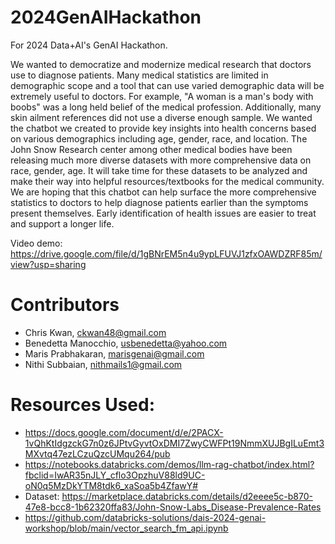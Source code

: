 # 2024GenAIHackathon
For 2024 Data+AI's GenAI Hackathon.

We wanted to democratize and modernize medical research that doctors use to diagnose patients. Many medical statistics are limited in demographic scope and a tool that can use varied demographic data will be extremely useful to doctors. For example, "A woman is a man's body with boobs" was a long held belief of the medical profession. Additionally, many skin ailment references did not use a diverse enough sample. We wanted the chatbot we created to provide key insights into health concerns based on various demographics including age, gender, race, and location. The John Snow Research center among other medical bodies have been releasing much more diverse datasets with more comprehensive data on race, gender, age. It will take time for these datasets to be analyzed and make their way into helpful resources/textbooks for the medical community. We are hoping that this chatbot can help surface the more comprehensive statistics to doctors to help diagnose patients earlier than the symptoms present themselves. Early identification of health issues are easier to treat and support a longer life. 

Video demo: https://drive.google.com/file/d/1gBNrEM5n4u9ypLFUVJ1zfxOAWDZRF85m/view?usp=sharing

# Contributors
- Chris Kwan, ckwan48@gmail.com
- Benedetta Manocchio, usbenedetta@yahoo.com
- Maris Prabhakaran, marisgenai@gmail.com
- Nithi Subbaian, nithmails1@gmail.com


# Resources Used:
- https://docs.google.com/document/d/e/2PACX-1vQhKtIdgzckG7n0z6JPtvGyvtOxDMI7ZwyCWFPt19NmmXUJBgILuEmt3MXvtq47ezLCzuQzcUMqu264/pub
- https://notebooks.databricks.com/demos/llm-rag-chatbot/index.html?fbclid=IwAR35nJLY_cflo3OpzhuV88ld9UC-oN0q5MzDkYTM8tdk6_xaSoa5b4ZfawY#
- Dataset: https://marketplace.databricks.com/details/d2eeee5c-b870-47e8-bcc8-1b62320ffa83/John-Snow-Labs_Disease-Prevalence-Rates
- https://github.com/databricks-solutions/dais-2024-genai-workshop/blob/main/vector_search_fm_api.ipynb

